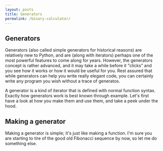 ```yaml
---
layout: posts
title: Generators
permalink: /binary-calculator/
---
```


Generators
----------

 Generators (also called simple generators for historical reasons) are relatively new to Python,
 and are (along with iterators) perhaps one of the most powerful features to come along for years. However, the 
 generators concept is rather advanced, and it may take a while before it "clicks" and you see how it works or
 how it would be useful for you. Rest assured that while generators can help you write really elegant code, you can
 certainly write any program you wish without a trace of generatos.

A generator is a kind of iterator that is defined with normal function syntax. Exactly how generators
work is best known through example. Let's first have a look at how you make them and use them, and take a peek 
under the hood.  

Making a generator
------------------

 Making a generator is simple; it's just like making a function. I'm sure you are starting to tire of 
 the good old Fibonacci sequence by now, so let me do something else.